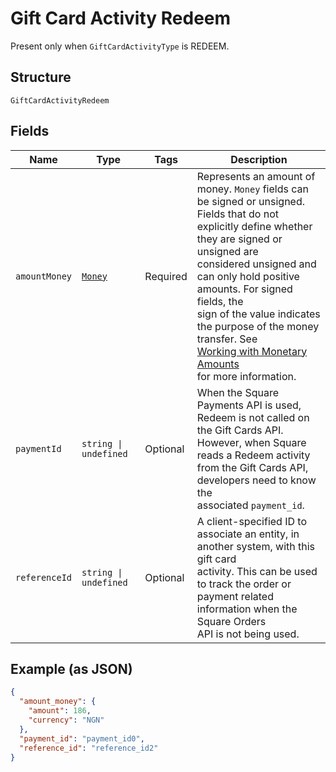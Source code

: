 
# Gift Card Activity Redeem

Present only when `GiftCardActivityType` is REDEEM.

## Structure

`GiftCardActivityRedeem`

## Fields

| Name | Type | Tags | Description |
|  --- | --- | --- | --- |
| `amountMoney` | [`Money`](../../doc/models/money.md) | Required | Represents an amount of money. `Money` fields can be signed or unsigned.<br>Fields that do not explicitly define whether they are signed or unsigned are<br>considered unsigned and can only hold positive amounts. For signed fields, the<br>sign of the value indicates the purpose of the money transfer. See<br>[Working with Monetary Amounts](https://developer.squareup.com/docs/build-basics/working-with-monetary-amounts)<br>for more information. |
| `paymentId` | `string \| undefined` | Optional | When the Square Payments API is used, Redeem is not called on the Gift Cards API.<br>However, when Square reads a Redeem activity from the Gift Cards API, developers need to know the<br>associated `payment_id`. |
| `referenceId` | `string \| undefined` | Optional | A client-specified ID to associate an entity, in another system, with this gift card<br>activity. This can be used to track the order or payment related information when the Square Orders<br>API is not being used. |

## Example (as JSON)

```json
{
  "amount_money": {
    "amount": 186,
    "currency": "NGN"
  },
  "payment_id": "payment_id0",
  "reference_id": "reference_id2"
}
```

